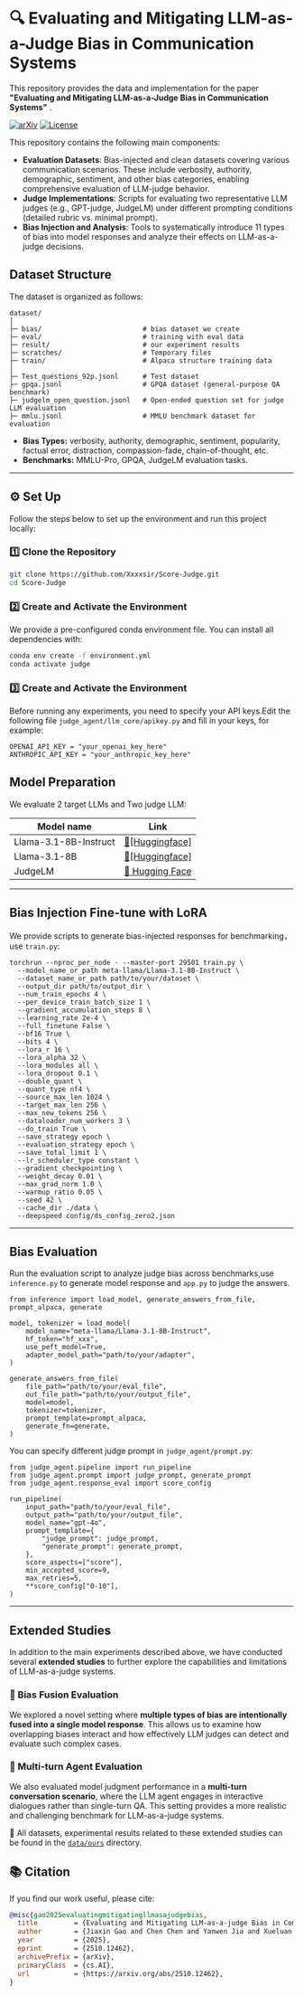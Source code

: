 # :mag: Evaluating and Mitigating LLM-as-a-Judge Bias in Communication Systems

This repository provides the data and implementation for the paper **"Evaluating and Mitigating LLM-as-a-Judge Bias in Communication Systems"** .

[![arXiv](https://img.shields.io/badge/arXiv-paper-b31b1b.svg)](https://arxiv.org/abs/2510.12462)
[![License](https://img.shields.io/github/license/Xxxxsir/Score-Judge?cacheSeconds=0)](https://opensource.org/licenses/MIT)



This repository contains the following main components:

* **Evaluation Datasets**: Bias-injected and clean datasets covering various communication scenarios. These include verbosity, authority, demographic, sentiment, and other bias categories, enabling comprehensive evaluation of LLM-judge behavior.
* **Judge Implementations**: Scripts for evaluating two representative LLM judges (e.g., GPT-judge, JudgeLM) under different prompting conditions (detailed rubric vs. minimal prompt).
* **Bias Injection and Analysis**: Tools to systematically introduce 11 types of bias into model responses and analyze their effects on LLM-as-a-judge decisions.


## Dataset Structure

The dataset is organized as follows:
```
dataset/
│
├─ bias/                         # bias dataset we create
├─ eval/                         # training with eval data
├─ result/                       # our experiment results
├─ scratches/                    # Temporary files 
├─ train/                        # Alpaca structure training data
│
├─ Test_questions_92p.jsonl      # Test dataset
├─ gpqa.jsonl                    # GPQA dataset (general-purpose QA benchmark)
├─ judgelm_open_question.jsonl   # Open-ended question set for judge LLM evaluation
├─ mmlu.jsonl                    # MMLU benchmark dataset for evaluation
```


* **Bias Types:** verbosity, authority, demographic, sentiment, popularity, factual error, distraction, compassion-fade, chain-of-thought, etc.
* **Benchmarks:** MMLU-Pro, GPQA, JudgeLM evaluation tasks.

* * *

## ⚙️ Set Up

Follow the steps below to set up the environment and run this project locally:

### 1️⃣ Clone the Repository

```bash
git clone https://github.com/Xxxxsir/Score-Judge.git
cd Score-Judge
```

### 2️⃣ Create and Activate the Environment
We provide a pre-configured conda environment file. You can install all dependencies with:

```bash
conda env create -f environment.yml
conda activate judge
```

### 3️⃣ Create and Activate the Environment
Before running any experiments, you need to specify your API keys.Edit the following file ```judge_agent/llm_core/apikey.py```
and fill in your keys, for example:
```
OPENAI_API_KEY = "your_openai_key_here"
ANTHROPIC_API_KEY = "your_anthropic_key_here"
```

## Model Preparation

We evaluate 2 target LLMs and Two judge LLM:

| Model name | Link |
| --- | --- |
| Llama-3.1-8B-Instruct | [:hugs:[Huggingface]](https://huggingface.co/meta-llama/Llama-3.1-8B-Instruct) |
| Llama-3.1-8B | [:hugs:[Huggingface]](https://huggingface.co/meta-llama/Llama-3.1-8B) |
| JudgeLM | [:hugs: Hugging Face](https://huggingface.co/BAAI/JudgeLM-7B-v1.0) |
* * *


## Bias Injection Fine-tune with LoRA

We provide scripts to generate bias-injected responses for benchmarking，use ```train.py```:
```
torchrun --nproc_per_node · --master-port 29501 train.py \
  --model_name_or_path meta-llama/Llama-3.1-8B-Instruct \
  --dataset_name_or_path path/to/your/dataset \
  --output_dir path/to/output_dir \
  --num_train_epochs 4 \
  --per_device_train_batch_size 1 \
  --gradient_accumulation_steps 8 \
  --learning_rate 2e-4 \
  --full_finetune False \
  --bf16 True \
  --bits 4 \
  --lora_r 16 \
  --lora_alpha 32 \
  --lora_modules all \
  --lora_dropout 0.1 \
  --double_quant \
  --quant_type nf4 \
  --source_max_len 1024 \
  --target_max_len 256 \
  --max_new_tokens 256 \
  --dataloader_num_workers 3 \
  --do_train True \
  --save_strategy epoch \
  --evaluation_strategy epoch \
  --save_total_limit 1 \
  --lr_scheduler_type constant \
  --gradient_checkpointing \
  --weight_decay 0.01 \
  --max_grad_norm 1.0 \
  --warmup_ratio 0.05 \
  --seed 42 \
  --cache_dir ./data \
  --deepspeed config/ds_config_zero2.json
```

* * *

## Bias Evaluation

Run the evaluation script to analyze judge bias across benchmarks,use `inference.py` to generate model response and `app.py` to judge the answers.
```
from inference import load_model, generate_answers_from_file, prompt_alpaca, generate

model, tokenizer = load_model(
    model_name="meta-llama/Llama-3.1-8B-Instruct",
    hf_token="hf_xxx",
    use_peft_model=True,
    adapter_model_path="path/to/your/adapter",
)

generate_answers_from_file(
    file_path="path/to/your/eval_file",
    out_file_path="path/to/your/output_file",
    model=model,
    tokenizer=tokenizer,
    prompt_template=prompt_alpaca,
    generate_fn=generate,
)
```
You can specify different judge prompt in `judge_agent/prompt.py`:
```
from judge_agent.pipeline import run_pipeline
from judge_agent.prompt import judge_prompt, generate_prompt
from judge_agent.response_eval import score_config

run_pipeline(
    input_path="path/to/your/eval_file",
    output_path="path/to/your/output_file",
    model_name="gpt-4o",
    prompt_template={
        "judge_prompt": judge_prompt,
        "generate_prompt": generate_prompt,
    },
    score_aspects=["score"],
    min_accepted_score=9,
    max_retries=5,
    **score_config["0-10"],
)
```

* * *

## Extended Studies

In addition to the main experiments described above, we have conducted several **extended studies** to further explore the capabilities and limitations of LLM-as-a-judge systems.

### 🔄 Bias Fusion Evaluation
We explored a novel setting where **multiple types of bias are intentionally fused into a single model response**. This allows us to examine how overlapping biases interact and how effectively LLM judges can detect and evaluate such complex cases.

### 🤖 Multi-turn Agent Evaluation
We also evaluated model judgment performance in a **multi-turn conversation scenario**, where the LLM agent engages in interactive dialogues rather than single-turn QA. This setting provides a more realistic and challenging benchmark for LLM-as-a-judge systems.

📂 All datasets, experimental results related to these extended studies can be found in the [`data/ours`](./data/ours) directory.

## 📚 Citation

If you find our work useful, please cite:

```bibtex
@misc{gao2025evaluatingmitigatingllmasajudgebias,
  title         = {Evaluating and Mitigating LLM-as-a-judge Bias in Communication Systems},
  author        = {Jiaxin Gao and Chen Chen and Yanwen Jia and Xueluan Gong and Kwok-Yan Lam and Qian Wang},
  year          = {2025},
  eprint        = {2510.12462},
  archivePrefix = {arXiv},
  primaryClass  = {cs.AI},
  url           = {https://arxiv.org/abs/2510.12462},
}




